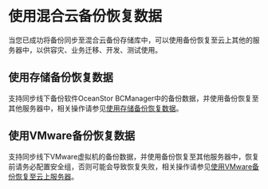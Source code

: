 # 使用混合云备份恢复数据<a name="cbr_03_0034"></a>

当您已成功将备份同步至混合云备份存储库中，可以使用备份恢复至云上其他的服务器中，以供容灾、业务迁移、开发、测试使用。

## 使用存储备份恢复数据<a name="section5543143882217"></a>

支持同步线下备份软件OceanStor BCManager中的备份数据，并使用备份恢复至其他服务器中，相关操作请参见[使用存储备份恢复数据](https://support.huaweicloud.com/intl/zh-cn/hcbkp-fg-cbr/cbr_03_0103.html)。

## 使用VMware备份恢复数据<a name="section113117584229"></a>

支持同步线下VMware虚拟机的备份数据，并使用备份恢复至其他服务器中，恢复前请务必配置安全组，否则可能会导致恢复失败，相关操作请参见[使用VMware备份恢复至云上服务器](https://support.huaweicloud.com/intl/zh-cn/hcbkp-fg-cbr/cbr_03_0078.html)。

